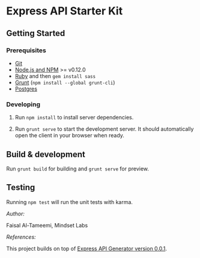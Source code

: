 # Express API Starter Kit

## Getting Started

### Prerequisites

- [Git](https://git-scm.com/)
- [Node.js and NPM](nodejs.org) >= v0.12.0
- [Ruby](https://www.ruby-lang.org) and then `gem install sass`
- [Grunt](http://gruntjs.com/) (`npm install --global grunt-cli`)
- [Postgres]()

### Developing

1. Run `npm install` to install server dependencies.

2. Run `grunt serve` to start the development server. It should automatically open the client in your browser when ready.

## Build & development

Run `grunt build` for building and `grunt serve` for preview.

## Testing

Running `npm test` will run the unit tests with karma.


*Author:*

Faisal Al-Tameemi, Mindset Labs

*References:*

This project builds on top of [Express API Generator version 0.0.1](https://github.com/ioneyed/generator-expressjs-api).
